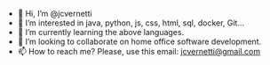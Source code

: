 - 👋 Hi, I’m @jcvernetti
- 👀 I’m interested in java, python, js, css, html, sql, docker, Git...
- 🌱 I’m currently learning the above languages.
- 💞️ I’m looking to collaborate on home office software development.
- 📫 How to reach me? Please, use this email: jcvernetti@gmail.com

<!---
jcvernetti/jcvernetti is a ✨ special ✨ repository because its `README.md` (this file) appears on your GitHub profile.
You can click the Preview link to take a look at your changes.
--->
